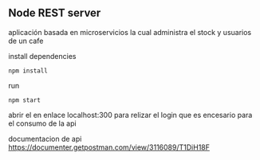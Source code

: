 ## Node REST server

aplicación basada en microservicios la cual administra el stock y usuarios de un cafe

install dependencies

```
npm install
```

run

```
npm start
```


abrir el en enlace localhost:300 para relizar el login que es encesario para el consumo de la api

documentacion de api 
https://documenter.getpostman.com/view/3116089/T1DiH18F
